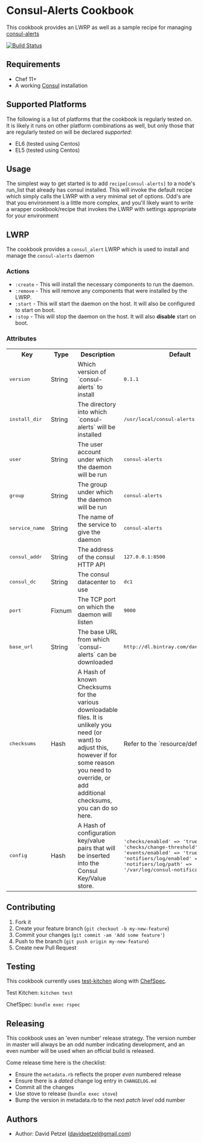 # Consul-Alerts Cookbook
This cookbook provides an LWRP as well as a sample recipe for managing
[consul-alerts](https://github.com/AcalephStorage/consul-alerts)

[![Build Status](https://api.shippable.com/projects/54597b1aa85d45d063d9033a/badge?branchName=master)](https://app.shippable.com/projects/54597b1aa85d45d063d9033a/builds/latest)


## Requirements
* Chef 11+
* A working [Consul](https://consul.io/) installation

## Supported Platforms
The following is a list of platforms that the cookbook is regularly tested on.
It is likely it runs on other platform combinations as well, but only those
that are regularly tested on will be declared *supported*:

* EL6 (tested using Centos)
* EL5 (tested using Centos)

## Usage
The simplest way to get started is to add `recipe[consul-alerts]` to a node's
run_list that already has consul installed. This will invoke the default
recipe which simply calls the LWRP with a very minimal set of options. Odd's
are that you environment is a little more complex, and you'll likely want to
write a wrapper cookbook/recipe that invokes the LWRP with settings appropriate
for your environment

## LWRP
The cookbook provides a `consul_alert` LWRP which is used to install and manage
the `consul-alerts` daemon

### Actions
* `:create` - This will install the necessary components to run the daemon.
* `:remove` - This will remove any components that were installed by the LWRP.
* `:start` - This will start the daemon on the host. It will also be configured
  to start on boot.
* `:stop` - This will stop the daemon on the host. It will also **disable**
  start on boot.

### Attributes
<table>
  <tr>
    <th>Key</th>
    <th>Type</th>
    <th>Description</th>
    <th>Default</th>
  </tr>
  <tr>
    <td><tt>version</tt></td>
    <td>String</td>
    <td>Which version of `consul-alerts` to install</td>
    <td><tt>0.1.1</tt></td>
  </tr>
  <tr>
    <td><tt>install_dir</tt></td>
    <td>String</td>
    <td>The directory into which `consul-alerts` will be installed</td>
    <td><tt>/usr/local/consul-alerts</tt></td>
  </tr>
  <tr>
    <td><tt>user</tt></td>
    <td>String</td>
    <td>The user account under which the daemon will be run</td>
    <td><tt>consul-alerts</tt></td>
  </tr>
  <tr>
    <td><tt>group</tt></td>
    <td>String</td>
    <td>The group under which the daemon will be run</td>
    <td><tt>consul-alerts</tt></td>
  </tr>
  <tr>
    <td><tt>service_name</tt></td>
    <td>String</td>
    <td>The name of the service to give the daemon</td>
    <td><tt>consul-alerts</tt></td>
  </tr>
  <tr>
    <td><tt>consul_addr</tt></td>
    <td>String</td>
    <td>The address of the consul HTTP API</td>
    <td><tt>127.0.0.1:8500</tt></td>
  </tr>  
  <tr>
    <td><tt>consul_dc</tt></td>
    <td>String</td>
    <td>The consul datacenter to use</td>
    <td><tt>dc1</tt></td>
  </tr>
  <tr>
    <td><tt>port</tt></td>
    <td>Fixnum</td>
    <td>The TCP port on which the daemon will listen</td>
    <td><tt>9000</tt></td>
  </tr>
  <tr>
    <td><tt>base_url</tt></td>
    <td>String</td>
    <td>The base URL from which `consul-alerts` can be downloaded</td>
    <td><tt>http://dl.bintray.com/darkcrux/generic</tt></td>
  </tr>
  <tr>
    <td><tt>checksums</tt></td>
    <td>Hash</td>
    <td>A Hash of known Checksums for the various downloadable files.
      It is unlikely you need (or want) to adjust this, however if for some 
      reason you need to override, or add additional checksums, you can do so 
      here.
    </td>
    <td>Refer to the `resource/default.rb`</td>
  </tr>
  <tr>
    <td><tt>config</tt></td>
    <td>Hash</td>
    <td>A Hash of configuration key/value pairs that will be inserted into the
      Consul Key/Value store.
    </td>
    <td><tt>
      'checks/enabled' => 'true', <br />
      'checks/change-threshold' => '60', <br />
      'events/enabled' => 'true', <br />
      'notifiers/log/enabled' => 'true', <br />
      'notifiers/log/path' => '/var/log/consul-notifications.log' <br /> 
    </tt></td>
  </tr>
</table>

## Contributing
1. Fork it
2. Create your feature branch (`git checkout -b my-new-feature`)
3. Commit your changes (`git commit -am 'Add some feature'`)
4. Push to the branch (`git push origin my-new-feature`)
5. Create new Pull Request

## Testing

This cookbook currently uses [test-kitchen](https://github.com/opscode/test-kitchen)
along with [ChefSpec](https://docs.getchef.com/chefspec.html).

Test Kitchen: `kitchen test`

ChefSpec: `bundle exec rspec`

## Releasing
This cookbook uses an 'even number' release strategy. The version number in master
will always be an odd number indicating development, and an even number will
be used when an official build is released.

Come release time here is the checklist:

* Ensure the `metadata.rb` reflects the proper *even* numbered release
* Ensure there is a *dated* change log entry in `CHANGELOG.md`
* Commit all the changes
* Use stove to release (`bundle exec stove`)
* Bump the version in metadata.rb to the next *patch level* odd number

## Authors
- Author: David Petzel (<davidpetzel@gmail.com>)

